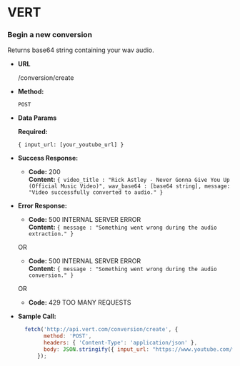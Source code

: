 # VERT

### Begin a new conversion

  Returns base64 string containing your wav audio.

* **URL**

  /conversion/create

* **Method:**

  `POST`

* **Data Params**

  **Required:**
 
   `{ input_url: [your_youtube_url] }`

* **Success Response:**

  * **Code:** 200 <br />
    **Content:** `{ video_title : "Rick Astley - Never Gonna Give You Up (Official Music Video)", wav_base64 : [base64 string], message: "Video successfully converted to audio." }`
 
* **Error Response:**

  * **Code:** 500 INTERNAL SERVER ERROR <br />
    **Content:** `{ message : "Something went wrong during the audio extraction." }`

  OR

  * **Code:** 500 INTERNAL SERVER ERROR <br />
    **Content:** `{ message : "Something went wrong during the audio conversion." }`
    
  OR
  
  * **Code:** 429 TOO MANY REQUESTS <br />

* **Sample Call:**

  ```javascript
    fetch('http://api.vert.com/conversion/create', {
          method: 'POST',
          headers: { 'Content-Type': 'application/json' },
          body: JSON.stringify({ input_url: "https://www.youtube.com/watch?v=dQw4w9WgXcQ" })
        });
  ```

